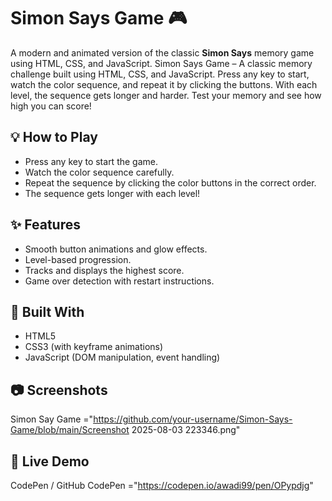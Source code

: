 # Simon Says Game 🎮

A modern and animated version of the classic **Simon Says** memory game using HTML, CSS, and JavaScript.
Simon Says Game – A classic memory challenge built using HTML, CSS, and JavaScript.
Press any key to start, watch the color sequence, and repeat it by clicking the buttons.
With each level, the sequence gets longer and harder.
Test your memory and see how high you can score!

## 💡 How to Play
- Press any key to start the game.
- Watch the color sequence carefully.
- Repeat the sequence by clicking the color buttons in the correct order.
- The sequence gets longer with each level!

## ✨ Features
- Smooth button animations and glow effects.
- Level-based progression.
- Tracks and displays the highest score.
- Game over detection with restart instructions.

## 🚀 Built With
- HTML5
- CSS3 (with keyframe animations)
- JavaScript (DOM manipulation, event handling)

## 📷 Screenshots
Simon Say Game ="https://github.com/your-username/Simon-Says-Game/blob/main/Screenshot 2025-08-03 223346.png"


## 🔗 Live Demo
 CodePen / GitHub 
 CodePen ="https://codepen.io/awadi99/pen/OPypdjg"
